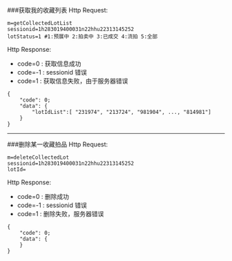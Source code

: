 ###获取我的收藏列表
Http Request: 

```
m=getCollectedLotList
sessionid=1h283019400031n22hhu22313145252
lotStatus=1 #1:预展中 2:拍卖中 3:已成交 4:流拍 5:全部
```
Http Response:

- code=0 : 获取信息成功
- code=-1 : sessionid 错误
- code=1 : 获取信息失败，由于服务器错误

``` 
{ 
    "code": 0;
    "data": {
    	"lotIdList":[ "231974", "213724", "981904", ..., "814981"]
    }
}
```

---
###删除某一收藏拍品
Http Request: 

```
m=deleteCollectedLot
sessionid=1h283019400031n22hhu22313145252
lotId=
```
Http Response:

- code=0 : 删除成功
- code=-1 : sessionid 错误
- code=1 : 删除失败，服务器错误

``` 
{ 
    "code": 0;
    "data": {
    }
}
```
